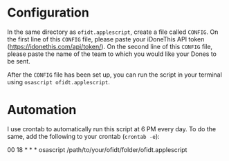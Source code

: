 # Configuration

In the same directory as ```ofidt.applescript```, create a file called ```CONFIG```. On the first line of this ```CONFIG``` file, please paste your iDoneThis API token (https://idonethis.com/api/token/). On the second line of this ```CONFIG``` file, please paste the name of the team to which you would like your Dones to be sent.

After the ```CONFIG``` file has been set up, you can run the script in your terminal using ```osascript ofidt.applescript```.

# Automation

I use crontab to automatically run this script at 6 PM every day. To do the same, add the following to your crontab (```crontab -e```):

  00 18 * * * osascript /path/to/your/ofidt/folder/ofidt.applescript